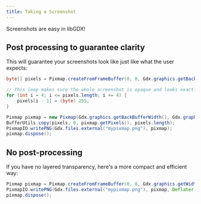 ```yaml
---
title: Taking a Screenshot
---
```

Screenshots are easy in libGDX!

## Post processing to guarantee clarity

This will guarantee your screenshots look like just like what the user expects:

```java
byte[] pixels = Pixmap.createFromFrameBuffer(0, 0, Gdx.graphics.getBackBufferWidth(), Gdx.graphics.getBackBufferHeight(), true);

// This loop makes sure the whole screenshot is opaque and looks exactly like what the user is seeing
for (int i = 4; i <= pixels.length; i += 4) {
    pixels[i - 1] = (byte) 255;
}

Pixmap pixmap = new Pixmap(Gdx.graphics.getBackBufferWidth(), Gdx.graphics.getBackBufferHeight(), Pixmap.Format.RGBA8888);
BufferUtils.copy(pixels, 0, pixmap.getPixels(), pixels.length);
PixmapIO.writePNG(Gdx.files.external("mypixmap.png"), pixmap);
pixmap.dispose();
```

## No post-processing

If you have no layered transparency, here's a more compact and efficient way:

```java
Pixmap pixmap = Pixmap.createFromFrameBuffer(0, 0, Gdx.graphics.getWidth(), Gdx.graphics.getHeight());
PixmapIO.writePNG(Gdx.files.external("mypixmap.png"), pixmap, Deflater.DEFAULT_COMPRESSION, true);
pixmap.dispose();
```
